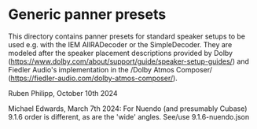 # Generic panner presets

This directory contains panner presets for standard speaker setups to be used
e.g. with the IEM AllRADecoder or the SimpleDecoder.  They are modeled after the
speaker placement descriptions provided by Dolby
(https://www.dolby.com/about/support/guide/speaker-setup-guides/) and Fiedler
Audio's implementation in the /Dolby Atmos Composer/
(https://fiedler-audio.com/dolby-atmos-composer/).

Ruben Philipp, October 10th 2024


Michael Edwards, March 7th 2024:
For Nuendo (and presumably Cubase) 9.1.6 order is different, as are the
'wide' angles. See/use 9.1.6-nuendo.json